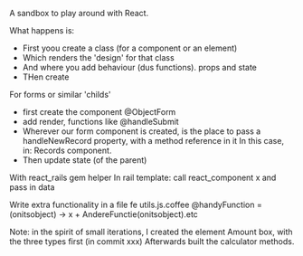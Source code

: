 A sandbox to play around with React.


What happens is:

- First yoou create a class (for a component or an element)
- Which renders the 'design' for that class
- And where you add behaviour (dus functions). props and state
- THen create 

For forms or similar 'childs'
- first create the component @ObjectForm
- add render, functions like @handleSubmit
- Wherever our form component is created, is the place 
to pass a handleNewRecord property, with a method reference in it
In this case, in: Records component.
- Then update state (of the parent)

With react_rails gem helper
In rail template:
call react_component x and pass in data

Write extra functionality in a file 
fe utils.js.coffee
@handyFunction = (onitsobject) ->
x + AndereFunctie(onitsobject).etc


Note: in the spirit of small iterations,
I created the element Amount box, with the three types first
(in commit xxx)
Afterwards built the calculator methods.